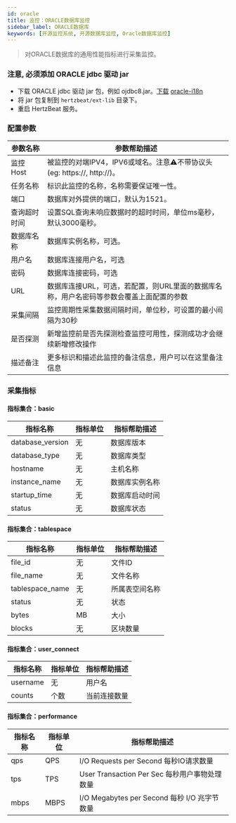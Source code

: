 ```yaml
---
id: oracle  
title: 监控：ORACLE数据库监控      
sidebar_label: ORACLE数据库   
keywords: [开源监控系统, 开源数据库监控, Oracle数据库监控]
---
```


> 对ORACLE数据库的通用性能指标进行采集监控。

### 注意, 必须添加 ORACLE jdbc 驱动 jar

- 下载 ORACLE jdbc 驱动 jar 包，例如 ojdbc8.jar。[下载](https://download.oracle.com/otn-pub/otn_software/jdbc/234/ojdbc8.jar) [oracle-i18n](https://repo.mavenlibs.com/maven/com/oracle/database/nls/orai18n/21.5.0.0/orai18n-21.5.0.0.jar)
- 将 jar 包复制到 `hertzbeat/ext-lib` 目录下。
- 重启 HertzBeat 服务。

### 配置参数

|  参数名称  |                        参数帮助描述                        |
|--------|------------------------------------------------------|
| 监控Host | 被监控的对端IPV4，IPV6或域名。注意⚠️不带协议头(eg: https://, http://)。 |
| 任务名称   | 标识此监控的名称，名称需要保证唯一性。                                  |
| 端口     | 数据库对外提供的端口，默认为1521。                                  |
| 查询超时时间 | 设置SQL查询未响应数据时的超时时间，单位ms毫秒，默认3000毫秒。                  |
| 数据库名称  | 数据库实例名称，可选。                                          |
| 用户名    | 数据库连接用户名，可选                                          |
| 密码     | 数据库连接密码，可选                                           |
| URL    | 数据库连接URL，可选，若配置，则URL里面的数据库名称，用户名密码等参数会覆盖上面配置的参数      |
| 采集间隔   | 监控周期性采集数据间隔时间，单位秒，可设置的最小间隔为30秒                       |
| 是否探测   | 新增监控前是否先探测检查监控可用性，探测成功才会继续新增修改操作                     |
| 描述备注   | 更多标识和描述此监控的备注信息，用户可以在这里备注信息                          |

### 采集指标

#### 指标集合：basic

|       指标名称       | 指标单位 | 指标帮助描述  |
|------------------|------|---------|
| database_version | 无    | 数据库版本   |
| database_type    | 无    | 数据库类型   |
| hostname         | 无    | 主机名称    |
| instance_name    | 无    | 数据库实例名称 |
| startup_time     | 无    | 数据库启动时间 |
| status           | 无    | 数据库状态   |

#### 指标集合：tablespace

|      指标名称       | 指标单位 | 指标帮助描述  |
|-----------------|------|---------|
| file_id         | 无    | 文件ID    |
| file_name       | 无    | 文件名称    |
| tablespace_name | 无    | 所属表空间名称 |
| status          | 无    | 状态      |
| bytes           | MB   | 大小      |
| blocks          | 无    | 区块数量    |

#### 指标集合：user_connect

|   指标名称   | 指标单位 | 指标帮助描述 |
|----------|------|--------|
| username | 无    | 用户名    |
| counts   | 个数   | 当前连接数量 |

#### 指标集合：performance

| 指标名称 | 指标单位 |                指标帮助描述                 |
|------|------|---------------------------------------|
| qps  | QPS  | I/O Requests per Second 每秒IO请求数量      |
| tps  | TPS  | User Transaction Per Sec 每秒用户事物处理数量   |
| mbps | MBPS | I/O Megabytes per Second 每秒 I/O 兆字节数量 |
